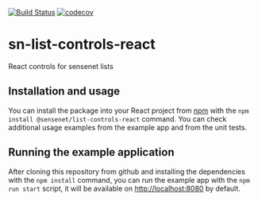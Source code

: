 [![Build Status](https://travis-ci.org/SenseNet/sn-list-controls-react.svg?branch=master)](https://travis-ci.org/SenseNet/sn-list-controls-react)
[![codecov](https://codecov.io/gh/SenseNet/sn-list-controls-react/branch/master/graph/badge.svg)](https://codecov.io/gh/SenseNet/sn-list-controls-react)


# sn-list-controls-react
React controls for sensenet lists

## Installation and usage

You can install the package into your React project from [npm](https://npmjs.org) with the ``npm install @sensenet/list-controls-react`` command.
You can check additional usage examples from the example app and from the unit tests.

## Running the example application

After cloning this repository from github and installing the dependencies with the ``npm install`` command, you can run the example app with the ``npm run start`` script, it will be available on [http://localhost:8080](http://localhost:8080) by default.